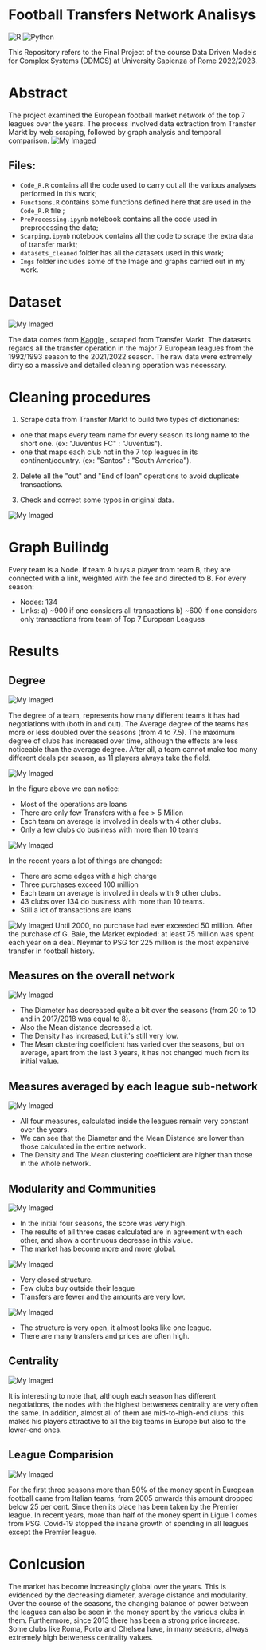 # Football Transfers Network Analisys
![R](https://img.shields.io/badge/r-%23276DC3.svg?style=for-the-badge&logo=r&logoColor=white)
![Python](https://img.shields.io/badge/python-3670A0?style=for-the-badge&logo=python&logoColor=ffdd54)

This Repository refers to the Final Project of the course Data Driven Models for Complex Systems (DDMCS) at University Sapienza of Rome 2022/2023.

# Abstract
The project examined the European football market network of the top 7 leagues over the years. The process involved data extraction from Transfer Markt by web scraping, followed by graph analysis and temporal comparison.
![My Imaged](Imgs/sistemare.png)


## Files:
* `Code_R.R` contains all the code used to carry out all the various analyses performed in this work;
* `Functions.R` contains some functions defined here that are used in the `Code_R.R` file ;
* `PreProcessing.ipynb` notebook contains all the code used in preprocessing the data;
* `Scarping.ipynb` notebook contains all the code to scrape the extra data of transfer markt;
* `datasets_cleaned` folder has all the datasets used in this work;
* `Imgs` folder includes some of the Image and graphs carried out in my work.


# Dataset

![My Imaged](Imgs/cover1.png)

The data comes from [Kaggle](https://www.kaggle.com/datasets/cbhavik/football-transfers-from-199293-to-202122-seasons) , scraped from Transfer Markt. The datasets regards all the transfer operation in the major 7 European leagues from the 1992/1993 season to
the 2021/2022 season. The raw data were extremely dirty so a massive and detailed cleaning operation was necessary.

# Cleaning procedures

1. Scrape data from Transfer Markt to build two types of dictionaries:
 - one that maps every team name for every season its long name to the short one. (ex: "Juventus FC" : "Juventus").
 - one that maps each club not in the 7 top leagues in its continent/country. (ex: "Santos" : "South America").
 
2. Delete all the "out" and "End of loan" operations to avoid duplicate transactions.

3. Check and correct some typos in original data.

![My Imaged](Imgs/Data%20and%20Cleaning%20procedure.png)

# Graph Builindg

Every team is a Node. If team A buys a player from team B, they are connected with a link, weighted with the fee and directed to B. For every season: 
* Nodes: 134
* Links: a) ~900 if one considers all transactions b)  ~600 if one considers only transactions from team of Top 7 European Leagues


# Results

## Degree

![My Imaged](Imgs/Max_mean_degree.png)

The degree of a team, represents how many different teams it has had negotiations with (both in and out). The Average degree of the teams has more
or less doubled over the seasons (from 4 to 7.5). The maximum degree of clubs has increased over time, although the effects are less noticeable than the average degree. After all, a team cannot make too many different deals per season, as 11 players always take the field.

![My Imaged](Imgs/Old_hist.png)

In the figure above we can notice: 

* Most of the operations are loans
* There are only few Transfers with a fee > 5
Milion
* Each team on average is involved in deals
with 4 other clubs.
* Only a few clubs do business with more than
10 teams

![My Imaged](Imgs/New_hist.png)

In the recent years a lot of things are changed: 

* There are some edges with a high charge
* Three purchases exceed 100 million
* Each team on average is involved in deals
with 9 other clubs.
* 43 clubs over 134 do business with more
than 10 teams.
* Still a lot of transactions are loans


![My Imaged](Imgs/max_edge_fee_overtime.jpg)
Until 2000, no purchase had ever exceeded 50 million. After the purchase of G. Bale, the Market exploded: at least 75 million was spent each year on a deal. Neymar to PSG for 225 million is the most expensive transfer in football history.


## Measures on the overall network

![My Imaged](Imgs/4M.png)

* The Diameter has decreased quite a bit over the seasons (from 20 to 10 and in 2017/2018 was equal to 8).
* Also the Mean distance decreased a lot.
* The Density has increased, but it's still very low.
* The Mean clustering coefficient has varied over the seasons, but on average, apart from the last 3 years, it has not changed much from its initial value.


## Measures averaged by each league sub-network

![My Imaged](Imgs/4M_Intra.png)

* All four measures, calculated inside the leagues remain very constant over the years. 
* We can see that the Diameter and the Mean Distance are lower than those calculated in the entire network.
* The Density and The Mean clustering coefficient are higher than those in the whole network.

## Modularity and Communities

![My Imaged](Imgs/Modularity_lines.png)

* In the initial four seasons, the score was very high.
* The results of all three cases calculated are in agreement with each other, and show a continuous decrease in this value.
* The market has become more and more global.

![My Imaged](Imgs/g1.png)

* Very closed structure.
* Few clubs buy outside their league
* Transfers are fewer and the amounts are very low.


![My Imaged](Imgs/g2.png)

* The structure is very open, it almost looks like one league.
* There are many transfers and prices are often high.



## Centrality

![My Imaged](Imgs/v1.png)

It is interesting to note that, although each season has different negotiations, the nodes with the highest betweness centrality are very often the same. In addition, almost all of them are mid-to-high-end clubs: this makes his players attractive to all the big teams in Europe but also to the lower-end ones.

## League Comparision

![My Imaged](Imgs/stream_plot_F.png)

For the first three seasons more than 50% of the money spent in European football came from Italian teams, from 2005 onwards this amount dropped below 25 per cent. Since then its place has been taken by the Premier league. In recent years, more than half of the money spent in Ligue 1 comes from PSG. Covid-19 stopped the insane growth of spending in all leagues except the Premier league.

# Conlcusion

The market has become increasingly global over the years. This is evidenced by the decreasing diameter, average distance and modularity. Over the course of the seasons, the changing balance of power between the leagues can also be seen in the money spent by the various clubs in them. Furthermore, since 2013 there has been a strong price increase. Some clubs like Roma, Porto and Chelsea have, in many seasons, always extremely high betweness centrality values. 



